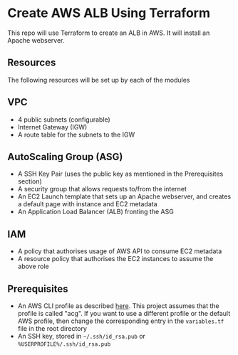 # Create AWS ALB Using Terraform

This repo will use Terraform to create an ALB in AWS. It will install an Apache webserver.

## Resources

The following resources will be set up by each of the modules

## VPC
- 4 public subnets (configurable)
- Internet Gateway (IGW)
- A route table for the subnets to the IGW 


## AutoScaling Group (ASG)
- A SSH Key Pair (uses the public key as mentioned in the Prerequisites section)
- A security group that allows requests to/from the internet
- An EC2 Launch template that sets up an Apache webserver, and creates a default page with instance and EC2 metadata
- An Application Load Balancer (ALB) fronting the ASG

## IAM
- A policy that authorises usage of AWS API to consume EC2 metadata
- A resource policy that authorises the EC2 instances to assume the above role

## Prerequisites

- An AWS CLI profile as described [here](https://docs.aws.amazon.com/cli/latest/userguide/cli-configure-profiles.html). This project assumes that the profile is called "acg". If you want to use a different profile or the default AWS profile, then change the corresponding entry in the `variables.tf` file in the root directory
- An SSH key, stored in `~/.ssh/id_rsa.pub` or `%USERPROFILE%/.ssh/id_rsa.pub`